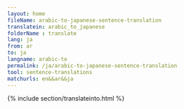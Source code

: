 ```yaml
---
layout: home
fileName: arabic-to-japanese-sentence-translation
translatein: arabic_to_japanese
folderName : translate
lang: ja
from: ar
to: ja
langname: arabic-to
permalink: /ja/arabic-to-japanese-sentence-translation
tool: sentence-translations
matchurls: en&&ar&&ja
---
```

{% include section/translateinto.html %}
